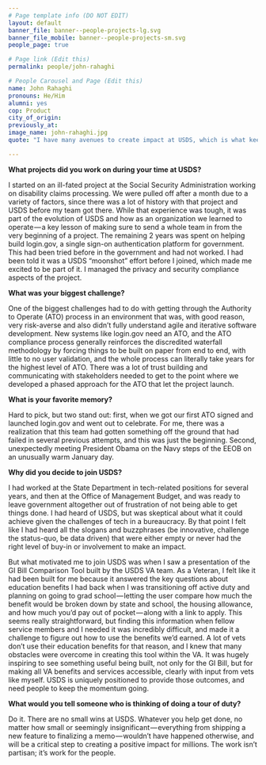 ```yaml
---
# Page template info (DO NOT EDIT)
layout: default
banner_file: banner--people-projects-lg.svg
banner_file_mobile: banner--people-projects-sm.svg
people_page: true

# Page link (Edit this)
permalink: people/john-rahaghi

# People Carousel and Page (Edit this)
name: John Rahaghi
pronouns: He/Him
alumni: yes
cop: Product
city_of_origin:
previously_at:
image_name: john-rahaghi.jpg
quote: "I have many avenues to create impact at USDS, which is what keeps it interesting and fulfilling."

---
```


**What projects did you work on during your time at USDS?**

I started on an ill-fated project at the Social Security Administration working on disability claims processing. We were pulled off after a month due to a variety of factors, since there was a lot of history with that project and USDS before my team got there. While that experience was tough, it was part of the evolution of USDS and how as an organization we learned to operate — a key lesson of making sure to send a whole team in from the very beginning of a project. The remaining 2 years was spent on helping build login.gov, a single sign-on authentication platform for government. This had been tried before in the government and had not worked. I had been told it was a USDS “moonshot” effort before I joined, which made me excited to be part of it. I managed the privacy and security compliance aspects of the project.

**What was your biggest challenge?**

One of the biggest challenges had to do with getting through the Authority to Operate (ATO) process in an environment that was, with good reason, very risk-averse and also didn’t fully understand agile and iterative software development. New systems like login.gov need an ATO, and the ATO compliance process generally reinforces the discredited waterfall methodology by forcing things to be built on paper from end to end, with little to no user validation, and the whole process can literally take years for the highest level of ATO. There was a lot of trust building and communicating with stakeholders needed to get to the point where we developed a phased approach for the ATO that let the project launch.

**What is your favorite memory?**

Hard to pick, but two stand out: first, when we got our first ATO signed and launched login.gov and went out to celebrate. For me, there was a realization that this team had gotten something off the ground that had failed in several previous attempts, and this was just the beginning. Second, unexpectedly meeting President Obama on the Navy steps of the EEOB on an unusually warm January day.

**Why did you decide to join USDS?**

I had worked at the State Department in tech-related positions for several years, and then at the Office of Management Budget, and was ready to leave government altogether out of frustration of not being able to get things done. I had heard of USDS, but was skeptical about what it could achieve given the challenges of tech in a bureaucracy. By that point I felt like I had heard all the slogans and buzzphrases (be innovative, challenge the status-quo, be data driven) that were either empty or never had the right level of buy-in or involvement to make an impact.

But what motivated me to join USDS was when I saw a presentation of the GI Bill Comparison Tool built by the USDS VA team. As a Veteran, I felt like it had been built for me because it answered the key questions about education benefits I had back when I was transitioning off active duty and planning on going to grad school — letting the user compare how much the benefit would be broken down by state and school, the housing allowance, and how much you’d pay out of pocket — along with a link to apply. This seems really straightforward, but finding this information when fellow service members and I needed it was incredibly difficult, and made it a challenge to figure out how to use the benefits we’d earned. A lot of vets don’t use their education benefits for that reason, and I knew that many obstacles were overcome in creating this tool within the VA. It was hugely inspiring to see something useful being built, not only for the GI Bill, but for making all VA benefits and services accessible, clearly with input from vets like myself. USDS is uniquely positioned to provide those outcomes, and need people to keep the momentum going.

**What would you tell someone who is thinking of doing a tour of duty?**

Do it. There are no small wins at USDS. Whatever you help get done, no matter how small or seemingly insignificant — everything from shipping a new feature to finalizing a memo — wouldn’t have happened otherwise, and will be a critical step to creating a positive impact for millions. The work isn’t partisan; it’s work for the people.

